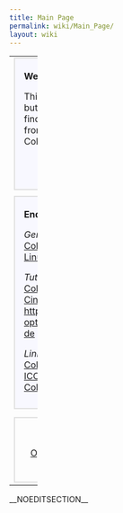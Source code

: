 ```yaml
---
title: Main Page
permalink: wiki/Main_Page/
layout: wiki
---
```


<table style="width:10%;">
<colgroup>
<col width="5%" />
<col width="4%" />
</colgroup>
<tbody>
<tr class="odd">
<td><div style="margin: 0; margin-right:10px; border: 2px solid #dfdfdf; background-color:#f8f8ff;">
<div style="padding: 0.3em 1em 0.7em 1em;">
<p><strong>Welcome to ColourWiki!</strong></p>
<p>This site provides a collection of information regarding mainly, but not limited to, <a href="http://www.opensource.org">Open Source</a> <a href="http://en.wikipedia.org/wiki/Color_management">Colour Management</a>. You can find concepts, descriptions, technical proposals, extractions from <a href="OpenICC" title="wikilink">email</a> or IRC discussions, articles and related links. ColourWiki is used by some <a href="OpenICC" class="uri" title="wikilink">OpenICC</a> members.</p>
</div>
<div align="right">
<p><small><strong><a href="ColourWiki:About" title="wikilink">Informations about ColourWiki</a></strong></small></p>
</div>
</div>
<div style="margin: 0;  margin-right:10px; margin-top:10px; border: 2px solid #dfdfdf; background-color:#f8f8ff;">
<div style="padding: 0.3em 1em 0.7em 1em;">
<p><strong>End User Documentation</strong></p>
<p><em>General:</em><br />
<a href="http://en.wikipedia.org/wiki/Color_management">Color Management</a>::Wikipedia<br />
<a href="http://en.wikipedia.org/wiki/Linux_color_management">Linux Color Management</a>::Wikipedia</p>
<p><em>Tutorials:</em><br />
<a href="http://docs.scribus.net/index.php?page=cms">Color management with Scribus, an Introduction</a><br />
<a href="http://www.behrmann.name/index.php?option=com_weblinks&amp;task=view&amp;catid=67&amp;id=56&amp;Itemid=85">CinePaint - 16-bit imaging. From digital camera to print</a> <a href="http://www.behrmann.name/index.php?option=com_weblinks&amp;task=view&amp;catid=67&amp;id=54&amp;Itemid=86_de" title="wikilink">http://www.behrmann.name/index.php?option=com_weblinks&amp;task=view&amp;catid=67&amp;id=54&amp;Itemid=86 de</a></p>
<p><em>Link collections:</em><br />
<a href="http://www.behrmann.name/index.php?option=com_weblinks&amp;catid=69&amp;Itemid=95">Colour managed Applications</a>::Behrmann<br />
<a href="http://www.behrmann.name/index.php?option=com_weblinks&amp;catid=73&amp;Itemid=95">ICC profiles</a>::Behrmann<br />
<a href="http://www.scribus.net/index.php?name=Web_Links&amp;req=viewlink&amp;cid=4">Color Management</a>::Scribus</p>
</div>
</div></td>
<td><div style="margin:0; border:2px solid #dfdfdf; padding: 0em 1em 1em 1em; background-color:#F8F8FF;">
<p><strong>Specifications</strong></p>
<ul>
<li><a href="ICC_Profiles_in_X_Specification_0.4" title="wikilink">ICC Profiles in X Specification</a></li>
<li><a href="ICC_meta_Tag_for_Monitor_Profiles_1.0" title="wikilink">ICC meta Tag for Monitor Profiles</a></li>
<li><a href="OpenICC_Configuration_0.1" title="wikilink">OpenICC Configuration 0.1</a></li>
<li><a href="Oyranos_X11_Requirements" title="wikilink">Oyranos X11 Requirements</a></li>
</ul>
</div>
<div style="margin:0; margin-top:10px;  border:2px solid #dfdfdf; padding: 0em 1em 1em 1em; background-color:#F8F8FF;">
<p><strong>Discussion Entry Points</strong></p>
<ul>
<li><a href="What_the_users_want" title="wikilink">What the users want</a></li>
<li><a href="Concepts" title="wikilink">Concepts Discussion</a></li>
<li><a href="Device_Settings" title="wikilink">Device Settings</a></li>
<li><a href="Monitor_Configuration" title="wikilink">Monitor Configuration</a></li>
<li><a href="Standards" class="uri" title="wikilink">Standards</a></li>
<li><a href="ColourMatchingModuls" class="uri" title="wikilink">ColourMatchingModuls</a></li>
<li><a href="Applications" class="uri" title="wikilink">Applications</a> - colour management (CM) capable programs</li>
</ul>
</div></td>
</tr>
<tr class="even">
<td><div style="margin: 0; margin-top:8px; padding: 0em 0.3em 0.3em 0.3em; border: 2px solid #dfdfdf;">
<div align="middle">
<p><strong>Related Projects</strong></p>
<p><a href="http://www.freedesktop.org/wiki/OpenIcc">OpenICC</a> - <a href="http://www.color.org">ICC</a> - <a href="http://www.coloraid.de">www.coloraid.de</a> - <a href="http://www.freedesktop.org/">www.freedesktop.org</a> - <a href="http://create.freedesktop.org/wiki">Create</a></p>
</div>
</div></td>
</tr>
</tbody>
</table>

\_\_NOEDITSECTION\_\_
